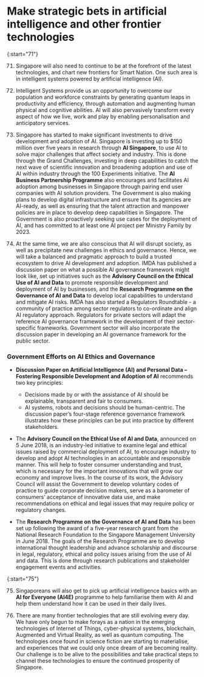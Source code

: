 # Make strategic bets in artificial intelligence and other frontier technologies

{:start="71"}

71. Singapore will also need to continue to be at the forefront of the latest technologies, and chart new frontiers for Smart Nation. One such area is in intelligent systems powered by artificial intelligence (AI).

72. Intelligent Systems provide us an opportunity to overcome our population and workforce constraints by generating quantum leaps in productivity and efficiency, through automation and augmenting human physical and cognitive abilities. AI will also pervasively transform every aspect of how we live, work and play by enabling personalisation and anticipatory services.

73. Singapore has started to make significant investments to drive development and adoption of AI. Singapore is investing up to $150 million over five years in research through **AI Singapore**, to use AI to solve major challenges that affect society and industry. This is done through the Grand Challenges, investing in deep capabilities to catch the next wave of scientific innovation and broadening adoption and use of AI within industry through the 100 Experiments initiative. The **AI Business Partnership Programme** also encourages and facilitates AI adoption among businesses in Singapore through pairing end user companies with AI solution providers. The Government is also making plans to develop digital infrastructure and ensure that its agencies are AI-ready, as well as ensuring that the talent attraction and manpower policies are in place to develop deep capabilities in Singapore. The Government is also proactively seeking use cases for the deployment of AI, and has committed to at least one AI project per Ministry Family by 2023.

74. At the same time, we are also conscious that AI will disrupt society, as well as precipitate new challenges in ethics and governance. Hence, we will take a balanced and pragmatic approach to build a trusted ecosystem to drive AI development and adoption. IMDA has published a discussion paper on what a possible AI governance framework might look like, set up initiatives such as the **Advisory Council on the Ethical Use of AI and Data** to promote responsible development and deployment of AI by businesses, and the **Research Programme on the Governance of AI and Data** to develop local capabilities to understand and mitigate AI risks. IMDA has also started a Regulators Roundtable - a community of practice among sector regulators to co-ordinate and align AI regulatory approach.  Regulators for private sectors will adapt the reference AI governance framework in the development of their sector-specific frameworks. Government sector will also incorporate the discussion paper in developing an AI governance framework for the public sector.

### Government Efforts on AI Ethics and Governance

- **Discussion Paper on Artificial Intelligence (AI) and Personal Data – Fostering Responsible Development and Adoption of AI** recommends two key principles:
    - Decisions made by or with the assistance of AI should be explainable, transparent and fair to consumers.
    - AI systems, robots and decisions should be human-centric.
    The discussion paper’s four-stage reference governance framework illustrates how these
    principles can be put into practice by different stakeholders. 

- The **Advisory Council on the Ethical Use of AI and Data**, announced on 5 June 2018, is an industry-led initiative to examine legal and ethical issues raised by commercial deployment of AI, to encourage industry to develop and adopt AI technologies in an accountable and responsible manner. This will help to foster consumer understanding and trust, which is necessary for the important innovations that will grow our economy and improve lives. In the course of its work, the Advisory Council will assist the Government to develop voluntary codes of practice to guide corporate decision makers, serve as a barometer of consumers’ acceptance of innovative data use, and make recommendations on ethical and legal issues that may require policy or regulatory changes.

- The **Research Programme on the Governance of AI and Data** has been set up following the award of a five-year research grant from the National Research Foundation  to the Singapore Management University in June 2018. The goals of the Research Programme are to develop international thought leadership and advance scholarship and discourse in legal, regulatory, ethical and policy issues arising from the use of AI and data. This is done through research publications and stakeholder engagement events and activities.


{:start="75"}

75. Singaporeans will also get to pick up artificial intelligence basics with an **AI for Everyone (AI4E)** programme to help familiarise them with AI and help them understand how it can be used in their daily lives.

76. There are many frontier technologies that are still evolving every day. We have only begun to make forays as a nation in the emerging technologies of Internet of Things, cyber-physical systems, blockchain, Augmented and Virtual Reality, as well as quantum computing. The technologies once found in science fiction are starting to materialise, and experiences that we could only once dream of are becoming reality. Our challenge is to be alive to the possibilities and take practical steps to channel these technologies to ensure the continued prosperity of Singapore. 